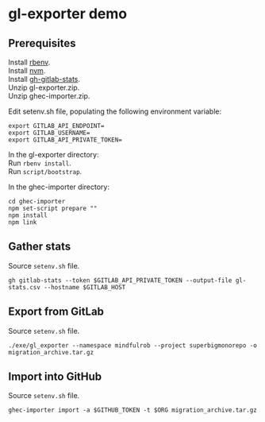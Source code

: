 # gl-exporter demo

## Prerequisites
Install [rbenv](https://github.com/rbenv/rbenv).  
Install [nvm](https://github.com/nvm-sh/nvm).  
Install [gh-gitlab-stats](https://github.com/mona-actions/gh-gitlab-stats).  
Unzip gl-exporter.zip.  
Unzip ghec-importer.zip.  

Edit setenv.sh file, populating the following environment variable:
```
export GITLAB_API_ENDPOINT=
export GITLAB_USERNAME=
export GITLAB_API_PRIVATE_TOKEN=
```

In the gl-exporter directory:  
Run `rbenv install`.  
Run `script/bootstrap`.  

In the ghec-importer directory:
```
cd ghec-importer
npm set-script prepare ""
npm install
npm link
```

## Gather stats
Source `setenv.sh` file.  

```
gh gitlab-stats --token $GITLAB_API_PRIVATE_TOKEN --output-file gl-stats.csv --hostname $GITLAB_HOST
```

## Export from GitLab
Source `setenv.sh` file.  

```
./exe/gl_exporter --namespace mindfulrob --project superbigmonorepo -o migration_archive.tar.gz
```

## Import into GitHub
Source `setenv.sh` file.  

```
ghec-importer import -a $GITHUB_TOKEN -t $ORG migration_archive.tar.gz
```